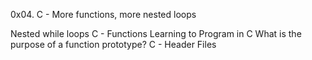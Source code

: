 0x04. C - More functions, more nested loops

Nested while loops
C - Functions
Learning to Program in C 
What is the purpose of a function prototype?
C - Header Files
